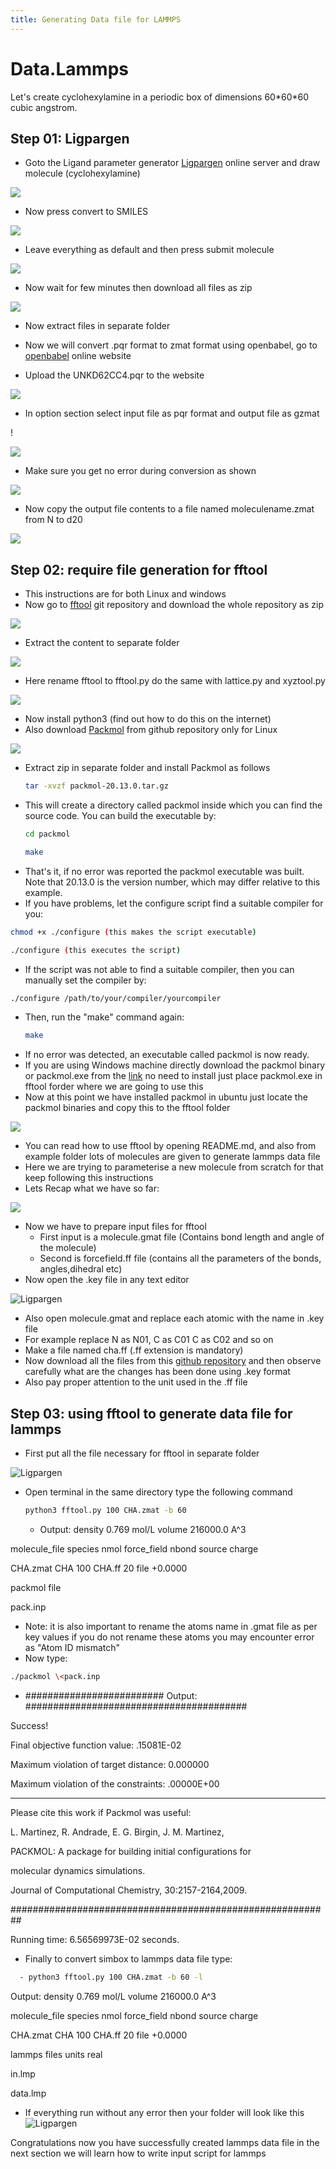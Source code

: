 ```yaml
---
title: Generating Data file for LAMMPS
---
```


# Data.Lammps

Let's create cyclohexylamine in a periodic box of dimensions 60\*60\*60 cubic angstrom.

## Step 01: Ligpargen

- Goto the Ligand parameter generator [Ligpargen](http://zarbi.chem.yale.edu/ligpargen/moleculeDraw.html) online server and draw molecule (cyclohexylamine)

<p align="left">
  <img src="https://github.com/alokranjancheme/alokranjan/blob/main/_images/unnamed%20(16).png" />
</p>

- Now press convert to SMILES 

<p align="left">
  <img src="https://github.com/alokranjancheme/alokranjan/blob/main/_images/unnamed%20(15).png" />
</p>

- Leave everything as default and then press submit molecule

<p align="left">
  <img src="https://github.com/alokranjancheme/alokranjan/blob/main/_images/unnamed%20(14).png" />
</p>

- Now wait for few minutes then download all files as zip

<p align="left">
  <img src="https://github.com/alokranjancheme/alokranjan/blob/main/_images/unnamed%20(13).png" />
</p>

- Now extract files in separate folder
- Now we will convert .pqr format to zmat format using openbabel, go to [openbabel](https://www.cheminfo.org/Chemistry/Cheminformatics/FormatConverter/index.html) online website

- Upload the UNKD62CC4.pqr to the website

<p align="left">
  <img src="https://github.com/alokranjancheme/alokranjan/blob/main/_images/unnamed%20(11).png" />
</p>

- In option section select input file as pqr format and output file as gzmat

!<p align="left">
  <img src="https://github.com/alokranjancheme/alokranjan/blob/main/_images/unnamed%20(10).png" />
</p>

- Make sure you get no error during conversion as shown

<p align="left">
  <img src="https://github.com/alokranjancheme/alokranjan/blob/main/_images/unnamed%20(9).png" />
</p>

- Now copy the output file contents to a file named moleculename.zmat from N to d20

<p align="left">
  <img src="https://github.com/alokranjancheme/alokranjan/blob/main/_images/unnamed%20(8).png" />
</p>

## Step 02: require file generation for fftool

- This instructions are for both Linux and windows
- Now go to [fftool](https://github.com/paduagroup/fftool) git repository and download the whole repository as zip

<p align="left">
  <img src="https://github.com/alokranjancheme/alokranjan/blob/main/_images/unnamed%20(7).png" />
</p>

- Extract the content to separate folder

<p align="left">
  <img src="https://github.com/alokranjancheme/alokranjan/blob/main/_images/unnamed%20(6).png" />
</p>

- Here rename fftool to fftool.py do the same with lattice.py and xyztool.py

<p align="left">
  <img src="https://github.com/alokranjancheme/alokranjan/blob/main/_images/unnamed%20(5).png" />
</p>

- Now install python3 (find out how to do this on the internet)
- Also download [Packmol](https://github.com/m3g/packmol) from github repository only for Linux

<p align="left">
  <img src="https://github.com/alokranjancheme/alokranjan/blob/main/_images/unnamed%20(21).png" />
</p>

- Extract zip in separate folder and install Packmol as follows
  ```bash
  tar -xvzf packmol-20.13.0.tar.gz
  ```
- This will create a directory called packmol inside which you can find the source code. You can build the executable by:
  ```bash
  cd packmol
  ```
  ```bash
  make
  ```
- That's it, if no error was reported the packmol executable was built. Note that 20.13.0 is the version number, which may differ relative to this example.
- If you have problems, let the configure script find a suitable compiler for you:
 ```bash
 chmod +x ./configure (this makes the script executable)
 ```
  ```bash
  ./configure (this executes the script)
  ```
- If the script was not able to find a suitable compiler, then you can manually set the compiler by:
 ```bash
 ./configure /path/to/your/compiler/yourcompiler
 ```
- Then, run the "make" command again:
  ```bash 
  make
  ```
- If no error was detected, an executable called packmol is now ready.
- If you are using Windows machine directly download the packmol binary or packmol.exe from the [link](https://github.com/m3g/packmol/tree/gh-pages/docs/Windows_Binaries/20.3.3-Windows10-64bits) no need to install just place packmol.exe in fftool forder where we are going to use this
- Now at this point we have installed packmol in ubuntu just locate the packmol binaries and copy this to the fftool folder

<p align="left">
  <img src="https://github.com/alokranjancheme/alokranjan/blob/main/_images/unnamed%20(4).png" />
</p>

- You can read how to use fftool by opening README.md, and also from example folder lots of molecules are given to generate lammps data file
- Here we are trying to parameterise a new molecule from scratch for that keep following this instructions
- Lets Recap what we have so far:

<p align="left">
  <img src="https://user-images.githubusercontent.com/125783050/222965145-51c6be2f-3175-4e06-904f-2b61a0db3c4c.png" />
</p>

- Now we have to prepare input files for fftool
  - First input is a molecule.gmat file (Contains bond length and angle of the molecule)
  - Second is forcefield.ff file (contains all the parameters of the bonds, angles,dihedral etc)
- Now open the .key file in any text editor

![Ligpargen](https://github.com/alokranjancheme/alokranjan/blob/main/_images/unnamed%20(12).png)

- Also open molecule.gmat and replace each atomic with the name in .key file
- For example replace N as N01, C as C01 C as C02 and so on
- Make a file named cha.ff (.ff extension is mandatory)
- Now download all the files from this [github repository](https://github.com/alokranjancheme/paramcyclohexylamine) and then observe carefully what are the changes has been done using .key format
- Also pay proper attention to the unit used in the .ff file

## Step 03: using fftool to generate data file for lammps

- First put all the file necessary for fftool in separate folder

![Ligpargen](https://github.com/alokranjancheme/alokranjan/blob/main/_images/unnamed%20(2).png)

- Open terminal in the same directory type the following command

  ```bash
  python3 fftool.py 100 CHA.zmat -b 60
  ```
  - Output: density 0.769 mol/L volume 216000.0 A^3

molecule\_file species nmol force\_field nbond source charge

CHA.zmat CHA 100 CHA.ff 20 file +0.0000

packmol file

pack.inp

- Note: it is also important to rename the atoms name in .gmat file as per key values if you do not rename these atoms you may encounter error as "Atom ID mismatch"
- Now type:

 ```bash
 ./packmol \<pack.inp
 ```
  - ######################### Output: ########################################

Success!

Final objective function value: .15081E-02

Maximum violation of target distance: 0.000000

Maximum violation of the constraints: .00000E+00

--------------------------------------------------------------------------------

Please cite this work if Packmol was useful:

L. Martinez, R. Andrade, E. G. Birgin, J. M. Martinez,

PACKMOL: A package for building initial configurations for

molecular dynamics simulations.

Journal of Computational Chemistry, 30:2157-2164,2009.

##########################################################

Running time: 6.56569973E-02 seconds.

- Finally to convert simbox to lammps data file type:
```bash
  - python3 fftool.py 100 CHA.zmat -b 60 -l
```

Output: density 0.769 mol/L volume 216000.0 A^3

molecule\_file species nmol force\_field nbond source charge

CHA.zmat CHA 100 CHA.ff 20 file +0.0000

lammps files units real

in.lmp

data.lmp

- If everything run without any error then your folder will look like this
![Ligpargen](https://github.com/alokranjancheme/alokranjan/blob/main/_images/unnamed%20(1).png)

Congratulations now you have successfully created lammps data file in the next section we will learn how to write input script for lammps
